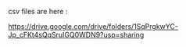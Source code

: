 csv files are here : 

https://drive.google.com/drive/folders/1SqPrgkwYC-Jp_cFKt4sQqSruIGQ0WDN9?usp=sharing